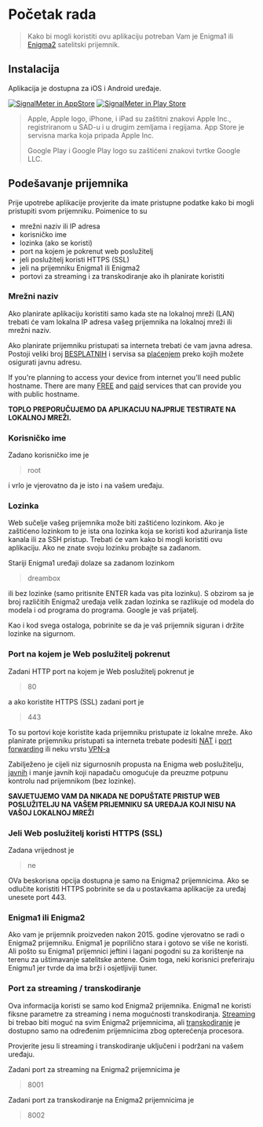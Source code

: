 # Početak rada

> Kako bi mogli koristiti ovu aplikaciju potreban Vam je Enigma1 ili [Enigma2](https://kodi.wiki/view/Enigma2) satelitski prijemnik.



## Instalacija
Aplikacija je dostupna za iOS i Android uređaje.

[![SignalMeter in AppStore](https://raw.githubusercontent.com/shaxxx/Signalmeter2/master/docs/appstore.png)](https://apps.apple.com/us/app/enigma-signal-meter/id1479557163?l=hr&ls=1)
[![SignalMeter in Play Store](https://raw.githubusercontent.com/shaxxx/Signalmeter2/master/docs/play.png)](https://play.google.com/store/apps/details?id=com.krkadoni.app.signalmeter)

>  Apple, Apple logo, iPhone, i iPad su zaštitni znakovi Apple Inc., registriranom u SAD-u i u drugim zemljama i regijama. App Store je servisna marka koja pripada Apple Inc. 
>  
> Google Play i Google Play logo su zaštićeni znakovi tvrtke Google LLC.

## Podešavanje prijemnika
Prije upotrebe aplikacije provjerite da imate pristupne podatke kako bi mogli pristupiti svom prijemniku. Poimenice to su

- mrežni naziv ili IP adresa
- korisničko ime
- lozinka (ako se koristi)
- port na kojem je pokrenut web poslužitelj
- jeli poslužitelj koristi HTTPS (SSL)
- jeli na prijemniku Enigma1 ili Enigma2
- portovi za streaming i za transkodiranje ako ih planirate koristiti

### Mrežni naziv
Ako planirate aplikaciju koristiti samo kada ste na lokalnoj mreži (LAN) trebati će vam lokalna IP adresa vašeg prijemnika na lokalnoj mreži ili mrežni naziv.

Ako planirate prijemniku pristupati sa interneta trebati će vam javna adresa. Postoji veliki broj [BESPLATNIH](http://freedns.afraid.org/) i servisa sa [plaćenjem](https://www.noip.com/) preko kojih možete osigurati javnu adresu. 

If you're planning to access your device from internet you'll need public hostname. There are many [FREE](http://freedns.afraid.org/) and [paid](https://www.noip.com/) services that can provide you with public hostname. 

**TOPLO PREPORUČUJEMO DA APLIKACIJU NAJPRIJE TESTIRATE NA LOKALNOJ MREŽI.**

### Korisničko ime

Zadano korisničko ime je
> root

i vrlo je vjerovatno da je isto i na vašem uređaju.

### Lozinka
Web sučelje vašeg prijemnika može biti zaštićeno lozinkom. Ako je zaštićeno lozinkom to je ista ona lozinka koja se koristi kod ažuriranja liste kanala ili za SSH pristup. Trebati će vam kako bi mogli koristiti ovu aplikaciju. Ako ne znate svoju lozinku probajte sa zadanom.

Stariji Enigma1 uređaji dolaze sa zadanom lozinkom
> dreambox

ili bez lozinke (samo pritisnite ENTER kada vas pita lozinku).
S obzirom sa je broj različitih Enigma2 uređaja velik zadan lozinka se razlikuje od modela do modela i od programa do programa. Google je vaš prijatelj.

Kao i kod svega ostaloga, pobrinite se da je vaš prijemnik siguran i držite lozinke na sigurnom.

### Port na kojem je Web poslužitelj pokrenut

Zadani HTTP port  na kojem je Web poslužitelj pokrenut je
> 80

a ako koristite HTTPS (SSL) zadani port je
> 443

To su portovi koje koristite kada prijemniku pristupate iz lokalne mreže. Ako planirate prijemniku pristupati sa interneta trebate podesiti [NAT](https://en.wikipedia.org/wiki/Network_address_translation) i [port forwarding](https://en.wikipedia.org/wiki/Port_forwarding) ili neku vrstu [VPN-a](https://en.wikipedia.org/wiki/Virtual_private_network)

Zabilježeno je cijeli niz sigurnosnih propusta na Enigma web poslužitelju, [javnih](https://www.cvedetails.com/vulnerability-list/vendor_id-16623/product_id-38482/Openwebif-Project-Openwebif.html) i manje javnih koji napadaču omogućuje da preuzme potpunu kontrolu nad prijemnikom (bez lozinke).

**SAVJETUJEMO VAM DA NIKADA NE DOPUŠTATE PRISTUP WEB POSLUŽITELJU NA VAŠEM PRIJEMNIKU SA UREĐAJA KOJI NISU NA VAŠOJ LOKALNOJ MREŽI**

### Jeli Web poslužitelj koristi HTTPS (SSL)

Zadana vrijednost je
> ne

OVa beskorisna opcija dostupna je samo na Enigma2 prijemnicima. Ako se odlučite koristiti HTTPS pobrinite se da u postavkama aplikacije za uređaj unesete port 443. 


### Enigma1 ili Enigma2

Ako vam je prijemnik proizveden nakon 2015. godine vjerovatno se radi o Enigma2 prijemniku. Enigma1 je poprilično stara i gotovo se više ne koristi. Ali pošto su Enigma1 prijemnici jeftini i lagani pogodni su za korištenje na terenu za uštimavanje satelitske antene. Osim toga, neki korisnici preferiraju Enigmu1 jer tvrde da ima brži i osjetljiviji tuner.

### Port za streaming / transkodiranje

Ova informacija koristi se samo kod Enigma2 prijemnika. Enigma1 ne koristi fiksne parametre za streaming i nema mogućnosti transkodiranja. [Streaming](https://en.wikipedia.org/wiki/Streaming_media) bi trebao biti moguć na svim Enigma2 prijemnicima, ali [transkodiranje](https://en.wikipedia.org/wiki/Transcoding) je dostupno samo na određenim prijemnicima zbog opterećenja procesora.

Provjerite jesu li streaming i transkodiranje uključeni i podržani na vašem uređaju.

Zadani port za streaming na Enigma2 prijemnicima je
> 8001

Zadani port za transkodiranje na Enigma2 prijemnicima je
>8002



